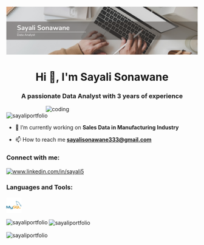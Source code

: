 ![logo](https://github.com/sayaliportfolio/sayaliportfolio/blob/main/Beige%20and%20White%20Modern%20LinkedIn%20Background%20Photo.png)
<h1 align="center">Hi 👋, I'm Sayali Sonawane</h1>
<h3 align="center">A passionate Data Analyst with 3 years of experience</h3>

<img align="right" alt="coding" width="400" src="https://www.google.com/search?q=animated++analyst+gif&sca_esv=63c115a30e488880&sca_upv=1&rlz=1C1GGRV_enIN1071IN1072&ei=LfsgZp6nDsTs4-EP3PKP8Ag&ved=0ahUKEwje8ZuFzMuFAxVE9jgGHVz5A44Q4dUDCBA&uact=5&oq=animated++analyst+gif&gs_lp=Egxnd3Mtd2l6LXNlcnAiFWFuaW1hdGVkICBhbmFseXN0IGdpZjIIECEYoAEYwwRIzTlQkgNYyy5wAngBkAEAmAGqAaAB_hCqAQQwLjE1uAEDyAEA-AEBmAIKoAKyCcICChAAGLADGNYEGEfCAg0QABiABBiwAxhDGIoFwgIZEC4YgAQYsAMY0QMYQxjHARjIAxiKBdgBAcICBxAAGIAEGA3CAggQABgHGAgYHsICCxAAGIAEGIYDGIoFwgIGEAAYBxgewgIOEAAYgAQYkQIYsQMYigXCAgsQABiABBiRAhiKBcICBRAAGIAEmAMAiAYBkAYMugYECAEYCJIHAzIuOKAH5lA&sclient=gws-wiz-serp#vhid=PF2qW6zKBSY-6M&vssid=l">

<p align="left"> <img src="https://komarev.com/ghpvc/?username=sayaliportfolio&label=Profile%20views&color=0e75b6&style=flat" alt="sayaliportfolio" /> </p>

- 🔭 I’m currently working on **Sales Data in Manufacturing Industry**

- 📫 How to reach me **sayalisonawane333@gmail.com**

<h3 align="left">Connect with me:</h3>
<p align="left">
<a href="https://linkedin.com/in/www.linkedin.com/in/sayali5" target="blank"><img align="center" src="https://raw.githubusercontent.com/rahuldkjain/github-profile-readme-generator/master/src/images/icons/Social/linked-in-alt.svg" alt="www.linkedin.com/in/sayali5" height="30" width="40" /></a>
</p>

<h3 align="left">Languages and Tools:</h3>
<p align="left"> <a href="https://www.mysql.com/" target="_blank" rel="noreferrer"> <img src="https://raw.githubusercontent.com/devicons/devicon/master/icons/mysql/mysql-original-wordmark.svg" alt="mysql" width="40" height="40"/> </a> </p>

<p><img align="left" src="https://github-readme-stats.vercel.app/api/top-langs?username=sayaliportfolio&show_icons=true&locale=en&layout=compact" alt="sayaliportfolio" /></p>

<p>&nbsp;<img align="center" src="https://github-readme-stats.vercel.app/api?username=sayaliportfolio&show_icons=true&locale=en" alt="sayaliportfolio" /></p>

<p><img align="center" src="https://github-readme-streak-stats.herokuapp.com/?user=sayaliportfolio&" alt="sayaliportfolio" /></p>
